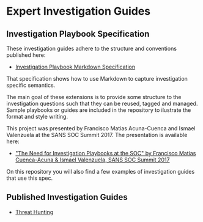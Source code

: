 # Expert Investigation Guides

## Investigation Playbook Specification

These investigation guides adhere to the structure and conventions published here:

 *	[Investigation Playbook Markdown Specification](https://github.com/Foundstone/InvestigationPlaybookSpec) 

That specification shows how to use Markdown to capture investigation specific semantics.

The main goal of these extensions is to provide some structure to the investigation questions such that they can be reused, tagged and managed. Sample playbooks or guides are included in the repository to ilustrate the format and style writing.

This project was presented by Francisco Matias Acuna-Cuenca and Ismael Valenzuela at the SANS SOC Summit 2017. The presentation is available here:

 *	["The Need for Investigation Playbooks at the SOC" by Francisco Matias Cuenca-Acuna & Ismael Valenzuela, SANS SOC Summit 2017](https://content.sans.org/sites/default/files/2021-03/The%20Need%20for%20Investigation%20Playbooks%20in%20the%20SOC.pdf) 

On this repository you will also find a few examples of investigation guides that use this spec.

## Published Investigation Guides

 *	[Threat Hunting](https://github.com/Foundstone/ExpertInvestigationGuides/tree/master/ThreatHunting)

